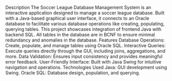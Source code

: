 Description
The Soccer League Database Management System is an interactive application designed to manage a soccer league database. Built with a Java-based graphical user interface, it connects to an Oracle database to facilitate various database operations like creating, populating, querying tables. This project showcases integration of frontend Java with backend SQL. All tables in the database are in BCNF to ensure minimal redundancy and  anomalies in the database.
Features
Database Operations: Create, populate, and manage tables using Oracle SQL.
Interactive Queries: Execute queries directly through the GUI, including joins, aggregations, and more.
Data Validation: Ensures input consistency and provides meaningful error feedback.
User-Friendly Interface: Built with Java Swing for intuitive navigation and operations.
Technologies Used
Java: GUI development using Swing.
Oracle SQL: Database design, population, and querying. 

